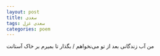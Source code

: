 ```yaml
---
layout: post
title: سعدی
tags: سعدی غزل
categories: poem
---
```


من آب زندگانی بعد از تو می‌نخواهم / بگذار تا بمیرم بر خاک آستانت
